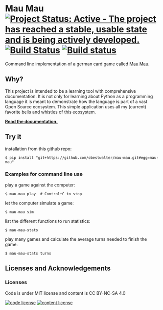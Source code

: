 # Mau Mau [![Project Status: Active - The project has reached a stable, usable state and is being actively developed.](http://www.repostatus.org/badges/latest/active.svg)](http://www.repostatus.org/#active) [![Build Status](https://travis-ci.org/obestwalter/mau-mau.svg?branch=master)](https://travis-ci.org/obestwalter/mau-mau) [![Build status](https://ci.appveyor.com/api/projects/status/mkcjgkpkimk1ayeb/branch/master?svg=true)](https://ci.appveyor.com/project/obestwalter/mau-mau/branch/master) 

Command line implementation of a german card game called [Mau Mau](https://goo.gl/Am29SF). 

## Why?

This project is intended to be a learning tool with comprehensive documentation. It is not only for learning about Python as a programming language it is meant to demonstrate how the language is part of a vast Open Source ecosystem. This simple application uses all my (current) favorite bells and whistles of this ecosystem.

**[Read the documentation.](http://oliver.bestwalter.de/mau-mau/)**

## Try it

installation from this github repo:

    $ pip install "git+https://github.com/obestwalter/mau-mau.git#egg=mau-mau"

### Examples for command line use

play a game against the computer:
    
    $ mau-mau play  # Control+C to stop
    
let the computer simulate a game:
    
    $ mau-mau sim
    
list the different functions to run statistics:
    
    $ mau-mau-stats

play many games and calculate the average turns needed to finish the game:
    
    $ mau-mau-stats turns

## Licenses and Acknowledgements

### Licenses

Code is under MIT license and content is CC BY-NC-SA 4.0

[![code license](https://upload.wikimedia.org/wikipedia/commons/thumb/0/0b/License_icon-mit-2.svg/32px-License_icon-mit-2.svg.png)](http://opensource.org/licenses/mit-license.php) [![content license](https://i.creativecommons.org/l/by-nc-sa/4.0/88x31.png)](http://creativecommons.org/licenses/by-nc-sa/4.0/)
